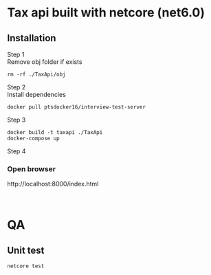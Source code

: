 # Tax api built with netcore (net6.0)
## Installation
Step 1
<br/>
Remove obj folder if exists
```
rm -rf ./TaxApi/obj
```
Step 2
<br/>
Install dependencies
```
docker pull ptsdocker16/interview-test-server
```
Step 3
```
docker build -t taxapi ./TaxApi
docker-compose up
```

Step 4
### Open browser
http://localhost:8000/index.html

<br/>

# QA
## Unit test

```
netcore test
```